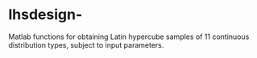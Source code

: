 # lhsdesign-
Matlab functions for obtaining Latin hypercube samples of 11 continuous distribution types, subject to input parameters.
